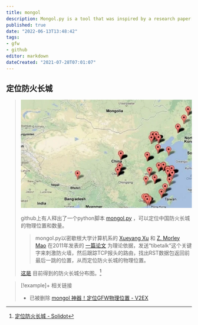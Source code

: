 ```yaml
---
title: mongol
description: Mongol.py is a tool that was inspired by a research paper[0] that described the physical location and number of routers acting for the Great Firewall (GFW) of China
published: true
date: "2022-06-13T13:48:42"
tags:
- gfw
- github
editor: markdown
dateCreated: "2021-07-28T07:01:07"
---
```


## 定位防火长城

> ![mongol](/src/anti-censorship/mongol.webp)
>
> github上有人释出了一个python脚本 [mongol.py](https://web.archive.org/web/20160528173428/https://github.com/mothran/mongol) ，可以定位中国防火长城的物理位置和数量。
>
> > mongol.py以密歇根大学计算机系的 [Xueyang Xu](https://web.archive.org/web/20160528173428/http://www.facebook.com/xueyang.xu) 和 [Z. Morley Mao](https://web.archive.org/web/20160528173428/http://web.eecs.umich.edu/~zmao/) 在2011年发表的 [一篇论文](https://web.archive.org/web/20160528173428/http://pam2011.gatech.edu/papers/pam2011--Xu.pdf) 为理论依据，发送“tibetalk“这个关键字来刺激防火墙，然后跟踪TCP报头的路由，找出RST数据包返回前最后一跳的位置，从而定位防火长城的物理位置。
>
> [这是](https://web.archive.org/web/20160528173428/https://plus.google.com/u/0/photos/100492709706470891167/albums/5822784007368227057) 目前得到的防火长城分布图。[^32720]

[^32720]: [定位防火长城 - Solidot](https://web.archive.org/web/20160528173428/http://www.solidot.org/story?sid=32720)

> [!example]+ 相关链接
> + 已被删除 [mongol 神器！定位GFW物理位置 - V2EX](https://web.archive.org/web/20121230182351/http://www.v2ex.com/t/55177)
